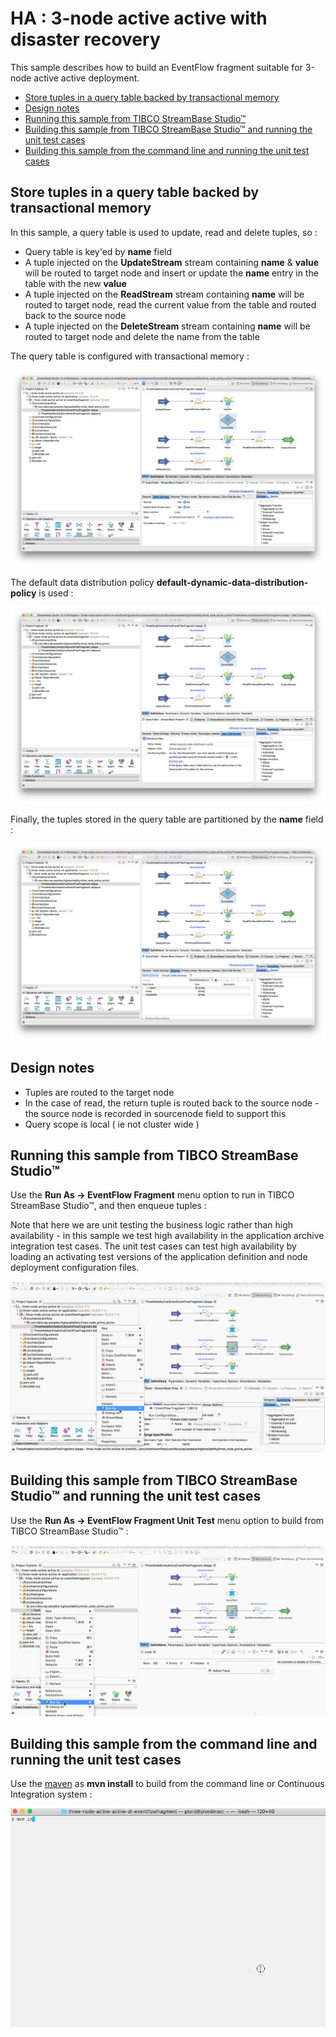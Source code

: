 # HA : 3-node active active with disaster recovery

This sample describes how to build an EventFlow fragment suitable for 3-node active active deployment.

* [Store tuples in a query table backed by transactional memory](#store-tuples-in-a-query-table-backed-by-transactional-memory)
* [Design notes](#design-notes)
* [Running this sample from TIBCO StreamBase Studio&trade;](#running-this-sample-from-tibco-streambase-studio-trade)
* [Building this sample from TIBCO StreamBase Studio&trade; and running the unit test cases](#building-this-sample-from-tibco-streambase-studio-trade-and-running-the-unit-test-cases)
* [Building this sample from the command line and running the unit test cases](#building-this-sample-from-the-command-line-and-running-the-unit-test-cases)

## Store tuples in a query table backed by transactional memory

In this sample, a query table is used to update, read and delete tuples, so :

* Query table is key'ed by **name** field
* A tuple injected on the **UpdateStream** stream containing **name** & **value** will be routed to target node and insert or update the **name** entry in the table with the new **value**
* A tuple injected on the **ReadStream** stream containing **name** will be routed to target node, read the current value from the table and routed back to the source node
* A tuple injected on the **DeleteStream** stream containing **name** will be routed to target node and delete the name from the table

The query table is configured with transactional memory :

![Table settings](images/studiotablesettings.png)

The default data distribution policy **default-dynamic-data-distribution-policy** is used :

![Data distribution](images/studiodatadistribution.png)

Finally, the tuples stored in the query table are partitioned by the **name** field :

![Schema](images/studioschema.png)

## Design notes

* Tuples are routed to the target node
* In the case of read, the return tuple is routed back to the source node - the source node is recorded in sourcenode field to support this
* Query scope is local ( ie not cluster wide )

## Running this sample from TIBCO StreamBase Studio&trade;

Use the **Run As -> EventFlow Fragment** menu option to run in TIBCO StreamBase Studio&trade;, and then enqueue tuples :

Note that here we are unit testing the business logic rather than high availability - in this sample we test high availability in
the application archive integration test cases.  The unit test cases can test high availability by loading an activating test versions 
of the application definition and node deployment configuration files.

![RunFromStudio](images/studio.gif)

## Building this sample from TIBCO StreamBase Studio&trade; and running the unit test cases

Use the **Run As -> EventFlow Fragment Unit Test** menu option to build from TIBCO StreamBase Studio&trade; :

![RunFromStudio](images/studiounit.gif)

## Building this sample from the command line and running the unit test cases

Use the [maven](https://maven.apache.org) as **mvn install** to build from the command line or Continuous Integration system :

![maven](images/maven.gif)
